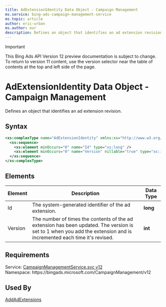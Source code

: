 ```yaml
---
title: AdExtensionIdentity Data Object - Campaign Management
ms.service: bing-ads-campaign-management-service
ms.topic: article
author: eric-urban
ms.author: eur
description: Defines an object that identifies an ad extension revision.
---
```

> [!IMPORTANT]
> This Bing Ads API Version 12 preview documentation is subject to change. To return to version 11 content, use the version selector near the table of contents at the top and left side of the page.

# AdExtensionIdentity Data Object - Campaign Management
Defines an object that identifies an ad extension revision.

## Syntax
```xml
<xs:complexType name="AdExtensionIdentity" xmlns:xs="http://www.w3.org/2001/XMLSchema">
  <xs:sequence>
    <xs:element minOccurs="0" name="Id" type="xs:long" />
    <xs:element minOccurs="0" name="Version" nillable="true" type="xs:int" />
  </xs:sequence>
</xs:complexType>
```

## <a name="elements"></a>Elements

|Element|Description|Data Type|
|-----------|---------------|-------------|
|<a name="id"></a>Id|The system-generated identifier of the ad extension.|**long**|
|<a name="version"></a>Version|The number of times the contents of the ad extension has been updated. The version is set to 1 when you add the extension and is incremented each time it's revised.|**int**|

## Requirements
Service: [CampaignManagementService.svc v12](https://campaign.api.bingads.microsoft.com/Api/Advertiser/CampaignManagement/v12/CampaignManagementService.svc)  
Namespace: https\://bingads.microsoft.com/CampaignManagement/v12  

## Used By
[AddAdExtensions](addadextensions.md)  
